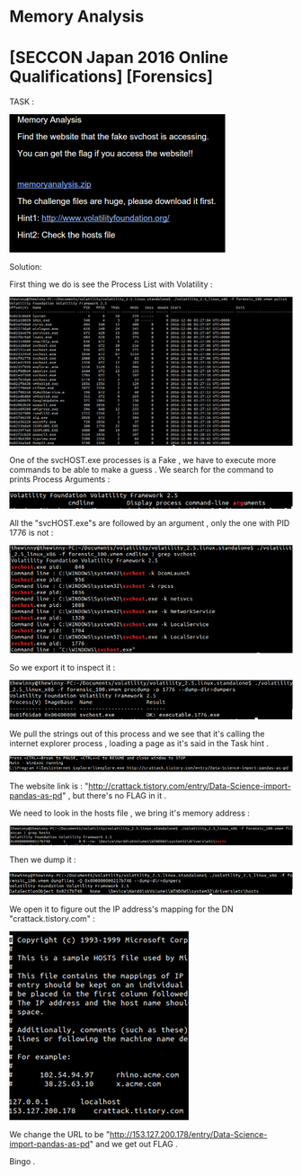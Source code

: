 
# Memory Analysis 
# [SECCON Japan 2016 Online Qualifications] [Forensics] 

TASK :

![Alt text](/images/TASK_FOR100.png?raw=true "Optional Title")

Solution:

First thing we do is see the Process List with Volatility :

![Alt text](/images/PSLIST.png?raw=true "Optional Title")

One of the svcHOST.exe processes is a Fake , we have to execute more commands to be able to make a guess .
We search for the command to prints Process Arguments : 

![Alt text](/images/DISPLAY_ARGS.png?raw=true "Optional Title")

All the "svcHOST.exe"s are followed by an argument , only the one with PID 1776 is not :

![Alt text](/images/FAKE_SVCHOST.png?raw=true "Optional Title")

So we export it to inspect it :

![Alt text](/images/DUMP_SVCHOST.png?raw=true "Optional Title")

We pull the strings out of this process and we see that it's calling the internet explorer process , loading a page as it's said in the Task hint .

![Alt text](/images/WEBSITE_RUN.png?raw=true "Optional Title")

The website link is : "http://crattack.tistory.com/entry/Data-Science-import-pandas-as-pd" , but there's no FLAG in it .

We need to look in the hosts file , we bring it's memory address :

![Alt text](/images/GET_ADDRESS.png?raw=true "Optional Title")

Then we dump it :

![Alt text](/images/HOSTS_DUMPING.png?raw=true "Optional Title")

We open it to figure out the IP address's mapping for the DN "crattack.tistory.com" :

![Alt text](/images/HOSTS.png?raw=true "Optional Title")

We change the URL to be "http://153.127.200.178/entry/Data-Science-import-pandas-as-pd" and we get out FLAG .

Bingo .



